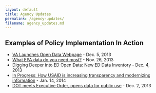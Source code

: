 ```yaml
---
layout: default
title: Agency Updates
permalink: /agency-updates/
filename: agency_updates.md
---
```


## Examples of Policy Implementation In Action

* [VA Launches Open Data Webpage](http://www.blogs.va.gov/VAntage/11703/va-launches-open-data-webpage/) - Dec. 5, 2013  
* [What EPA data do you need most?](http://blog.epa.gov/data/2013/11/what-epa-data-do-you-need-most/) - Nov. 26, 2013  
* [Digging Deeper into ED Open Data: New ED Data Inventory](http://www.ed.gov/blog/2013/12/digging-deeper-into-ed-open-data-new-ed-data-inventory/) - Dec. 4, 2013  
* [In Progress: How USAID is increasing transparency and modernizing information](http://blog.usaid.gov/2014/01/in-progress-how-usaid-is-increasing-transparency-and-modernizing-information/) - Jan. 14, 2014  
* [DOT meets Executive Order, opens data for public use](http://www.dot.gov/fastlane/dot-meets-executive-order-opens-its-data) - Dec. 2, 2013  



